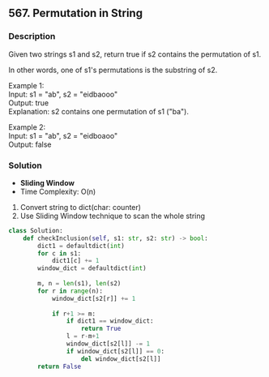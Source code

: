 ## 567. Permutation in String

### Description

Given two strings s1 and s2, return true if s2 contains the permutation of s1.

In other words, one of s1's permutations is the substring of s2.

Example 1:  
Input: s1 = "ab", s2 = "eidbaooo"  
Output: true  
Explanation: s2 contains one permutation of s1 ("ba").  

Example 2:  
Input: s1 = "ab", s2 = "eidboaoo"  
Output: false  

### Solution
* **Sliding Window**
* Time Complexity: O(n)
1. Convert string to dict(char: counter)
2. Use Sliding Window technique to scan the whole string

```python
class Solution:
    def checkInclusion(self, s1: str, s2: str) -> bool:
        dict1 = defaultdict(int)
        for c in s1:
            dict1[c] += 1
        window_dict = defaultdict(int)
        
        m, n = len(s1), len(s2)
        for r in range(n):
            window_dict[s2[r]] += 1
            
            if r+1 >= m:
                if dict1 == window_dict:
                    return True
                l = r-m+1
                window_dict[s2[l]] -= 1
                if window_dict[s2[l]] == 0:
                    del window_dict[s2[l]]
        return False
```

